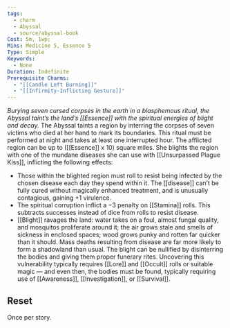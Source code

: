 ```yaml
---
tags:
  - charm
  - Abyssal
  - source/abyssal-book
Cost: 5m, 1wp; 
Mins: Medicine 5, Essence 5
Type: Simple
Keywords:
  - None
Duration: Indefinite
Prerequisite Charms:
  - "[[Candle Left Burning]]"
  - "[[Infirmity-Inflicting Gesture]]"
---
```

*Burying seven cursed corpses in the earth in a blasphemous ritual, the Abyssal taint’s the land’s [[Essence]] with the spiritual energies of blight and decay.*
The Abyssal taints a region by interring the corpses of seven victims who died at her hand to mark its boundaries. This ritual must be performed at night and takes at least one interrupted hour. The afflicted region can be up to ([[Essence]] x 10) square miles. She blights the region with one of the mundane diseases she can use with [[Unsurpassed Plague Kiss]], inflicting the following effects:
 - Those within the blighted region must roll to resist being infected by the chosen disease each day they spend within it. The [[disease]] can’t be fully cured without magically enhanced treatment, and is unusually contagious, gaining +1 virulence.
 - The spiritual corruption inflict a −3 penalty on [[Stamina]] rolls. This subtracts successes instead of dice from rolls to resist disease.
 - [[Blight]] ravages the land: water takes on a foul, almost fungal quality, and mosquitos proliferate around it; the air grows stale and smells of sickness in enclosed spaces; wood grows punky and rotten far quicker than it should. Mass deaths resulting from disease are far more likely to form a shadowland than usual.
The blight can be nullified by disinterring the bodies and giving them proper funerary rites. Uncovering this vulnerability typically requires [[Lore]] and [[Occult]] rolls or suitable magic — and even then, the bodies must be found, typically requiring use of [[Awareness]], [[Investigation]], or [[Survival]].
## Reset 
Once per story.